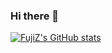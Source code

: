 ### Hi there 👋

<!--
**FujiZ/FujiZ** is a ✨ _special_ ✨ repository because its `README.md` (this file) appears on your GitHub profile.

Here are some ideas to get you started:

- 🔭 I’m currently working on ...
- 🌱 I’m currently learning ...
- 👯 I’m looking to collaborate on ...
- 🤔 I’m looking for help with ...
- 💬 Ask me about ...
- 📫 How to reach me: ...
- 😄 Pronouns: ...
- ⚡ Fun fact: ...
-->
[![FujiZ's GitHub stats](https://github-readme-stats.vercel.app/api?username=FujiZ)](https://github.com/anuraghazra/github-readme-stats)
